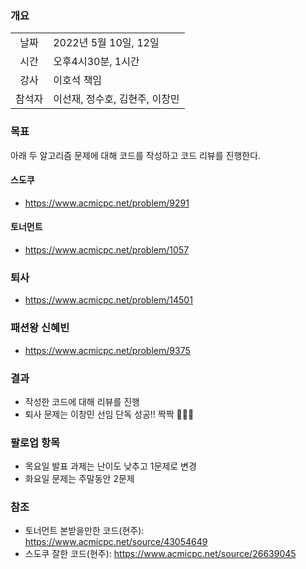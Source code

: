 
### 개요
|  |  |
| :---:  | :--- |
| 날짜 | 2022년 5월 10일, 12일 |
| 시간 | 오후4시30분, 1시간 |
| 강사 | 이호석 책임 |
| 참석자 | 이선재, 정수호, 김현주, 이창민 |

### 목표
아래 두 알고리즘 문제에 대해 코드를 작성하고 코드 리뷰를 진행한다.

#### 스도쿠
+ <https://www.acmicpc.net/problem/9291>

#### 토너먼트
+ <https://www.acmicpc.net/problem/1057>

### 퇴사

+ https://www.acmicpc.net/problem/14501

### 패션왕 신혜빈

+ https://www.acmicpc.net/problem/9375

### 결과

+ 작성한 코드에 대해 리뷰를 진행
+ 퇴사 문제는 이창민 선임 단독 성공!! 짝짝 :clap::clap::clap:

### 팔로업 항목
+ 목요일 발표 과제는 난이도 낮추고 1문제로 변경
+ 화요일 문제는 주말동안 2문제

### 참조
+ 토너먼트 본받을만한 코드(현주): https://www.acmicpc.net/source/43054649
+ 스도쿠 잘한 코드(현주): https://www.acmicpc.net/source/26639045
